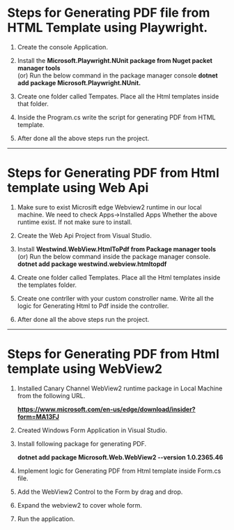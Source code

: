 # Steps for Generating PDF file from HTML Template using Playwright.

1. Create the console Application.

2. Install the **Microsoft.Playwright.NUnit package from Nuget packet manager tools**\
					(or)
   Run the below command in the package manager console 
	**dotnet add package Microsoft.Playwright.NUnit.**

3. Create one folder called Tempates. Place all the Html templates inside that folder.

4. Inside the Program.cs write the script for generating PDF from HTML template.

5. After done all the above steps run the project.
_________________________________________________________


# Steps for Generating PDF from Html template using Web Api

1. Make sure to exist Microsift edge Webview2 runtime in our local machine. 
   We need to check Apps->Installed Apps Whether the above runtime exist. If not make sure to install.

2. Create the Web Api Project from Visual Studio.

3. Install **Westwind.WebView.HtmlToPdf from Package manager tools**
				(or)
   Run the below command inside the package manager console.
	**dotnet add package westwind.webview.htmltopdf**

4. Create one folder called Templates. Place all the Html templates inside the templates folder.

5. Create one contrller with your custom constroller name. Write all the logic for Generating Html to Pdf inside the controller.

6. After done all the above steps run the project.
_________________________________________________________

# Steps for Generating PDF from Html template using WebView2

1. Installed Canary Channel WebView2 runtime package in Local Machine from the following URL.

   	**https://www.microsoft.com/en-us/edge/download/insider?form=MA13FJ**
   
2. Created Windows Form Application in Visual Studio.
3. Install following package for generating PDF.

	**dotnet add package Microsoft.Web.WebView2 --version 1.0.2365.46**
   
4. Implement logic for Generating PDF from Html template inside Form.cs file.
5. Add the WebView2 Control to the Form by drag and drop.
6. Expand the webview2 to cover whole form.
7. Run the application.
